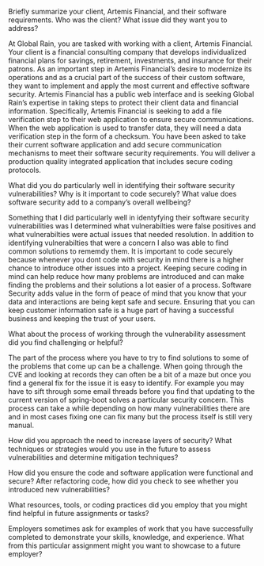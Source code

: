 Briefly summarize your client, Artemis Financial, and their software requirements. Who was the client? What issue did they want you to address?

  At Global Rain, you are tasked with working with a client, Artemis Financial. Your client is a financial consulting company that develops individualized financial plans for savings, retirement, investments, and insurance for their patrons. As an important step in Artemis Financial’s desire to modernize its operations and as a crucial part of the success of their custom software, they want to implement and apply the most current and effective software security. Artemis Financial has a public web interface and is seeking Global Rain’s expertise in taking steps to protect their client data and financial information. Specifically, Artemis Financial is seeking to add a file verification step to their web application to ensure secure communications. When the web application is used to transfer data, they will need a data verification step in the form of a checksum. You have been asked to take their current software application and add secure communication mechanisms to meet their software security requirements. You will deliver a production quality integrated application that includes secure coding protocols.
  
What did you do particularly well in identifying their software security vulnerabilities? Why is it important to code securely? What value does software security add to a company’s overall wellbeing?

  Something that I did particularly well in identyfying their software security vulnerabilities was I determined what vulnerabilties were false positives and what vulnerabilties were actual issues that needed resolution. In addition to identifying vulnerabilties that were a concern I also was able to find common solutions to rememdy them. It is important to code securely because whenever you dont code with security in mind there is a higher chance to introduce other issues into a project. Keeping secure coding in mind can help reduce how many problems are introduced and can make finding the problems and their solutions a lot easier of a process. Software Security adds value in the form of peace of mind that you know that your data and interactions are being kept safe and secure. Ensuring that you can keep customer information safe is a huge part of having a successful business and keeping the trust of your users. 

What about the process of working through the vulnerability assessment did you find challenging or helpful?

  The part of the process where you have to try to find solutions to some of the problems that come up can be a challenge. When going through the CVE and looking at records they can often be a bit of a maze but once you find a general fix for the issue it is easy to identify. For example you may have to sift through some email threads before you find that updating to the current version of spring-boot solves a particular security concern. This process can take a while depending on how many vulnerabilities there are and in most cases fixing one can fix many but the process itself is still very manual.

How did you approach the need to increase layers of security? What techniques or strategies would you use in the future to assess vulnerabilities and determine mitigation techniques?

How did you ensure the code and software application were functional and secure? After refactoring code, how did you check to see whether you introduced new vulnerabilities?

What resources, tools, or coding practices did you employ that you might find helpful in future assignments or tasks?

Employers sometimes ask for examples of work that you have successfully completed to demonstrate your skills, knowledge, and experience. What from this particular assignment might you want to showcase to a future employer?

